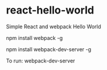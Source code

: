 # react-hello-world
Simple React and webpack Hello World

npm install webpack -g

npm install webpack-dev-server -g

To run:
webpack-dev-server
